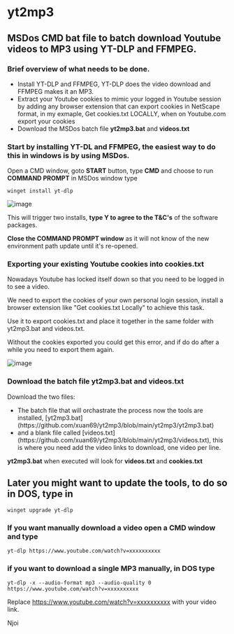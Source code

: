 # yt2mp3
## MSDos CMD bat file to batch download Youtube videos to MP3 using YT-DLP and FFMPEG.

### Brief overview of what needs to be done.
<ul>
<li>Install YT-DLP and FFMPEG, YT-DLP does the video download and FFMPEG makes it an MP3.</li>
<li>Extract your Youtube cookies to mimic your logged in Youtube session by adding any browser extension that can export cookies in NetScape format, in my exmaple, Get cookies.txt LOCALLY, when on Youtube.com export your cookies</li>
<li>Download the MSDos batch file <b>yt2mp3.bat</b> and <b>videos.txt</b></li>
</ul>

### Start by installing YT-DL and FFMPEG, the easiest way to do this in windows is by using MSDos.

Open a CMD window, goto **START** button, type **CMD** and choose to run **COMMAND PROMPT** in MSDos window type

`winget install yt-dlp`

![image](https://github.com/user-attachments/assets/86bd0734-2da1-4b11-a094-0b60605f22b4)

This will trigger two installs, **type Y to agree to the T&C's** of the software packages.

**Close the COMMAND PROMPT window** as it will not know of the new environment path update until it's re-opened.

### Exporting your existing Youtube cookies into cookies.txt
Nowadays Youtube has locked itself down so that you need to be logged in to see a video.

We need to export the cookies of your own personal login session, install a browser extension like "Get cookies.txt Locally" to achieve this task.

Use it to export cookies.txt and place it together in the same folder with yt2mp3.bat and videos.txt.

Without the cookies exported you could get this error, and if do do after a while you need to export them again.

![image](https://github.com/user-attachments/assets/181b8234-a8d0-4ca0-9f77-b1c9e5711606)


### Download the batch file yt2mp3.bat and videos.txt
Download the two files:
<ul>
  <li> The batch file that will orchastrate the process now the tools are installed, [yt2mp3.bat] (https://github.com/xuan69/yt2mp3/blob/main/yt2mp3/yt2mp3.bat)</li>
  <li> and a blank file called [videos.txt] (https://github.com/xuan69/yt2mp3/blob/main/yt2mp3/videos.txt), this is where you need add the video links to download, one video per line.</li>
</ul>  

**yt2mp3.bat** when executed will look for **videos.txt** and **cookies.txt**


## Later you might want to update the tools, to do so in DOS, type in

`winget upgrade yt-dlp`


### If you want manually download a video open a CMD window and type

`yt-dlp https://www.youtube.com/watch?v=xxxxxxxxxx`

### if you want to download a single MP3 manually, in DOS type

`yt-dlp -x --audio-format mp3 --audio-quality 0 https://www.youtube.com/watch?v=xxxxxxxxxx`

Replace https://www.youtube.com/watch?v=xxxxxxxxxx with your video link.


Njoi





